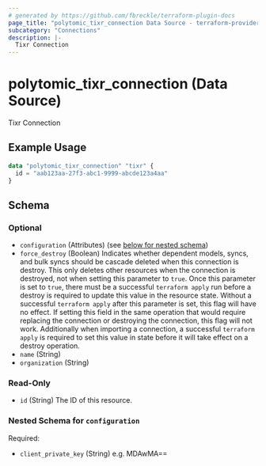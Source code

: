 ```yaml
---
# generated by https://github.com/fbreckle/terraform-plugin-docs
page_title: "polytomic_tixr_connection Data Source - terraform-provider-polytomic"
subcategory: "Connections"
description: |-
  Tixr Connection
---
```


# polytomic_tixr_connection (Data Source)

Tixr Connection

## Example Usage

```terraform
data "polytomic_tixr_connection" "tixr" {
  id = "aab123aa-27f3-abc1-9999-abcde123a4aa"
}
```

<!-- schema generated by tfplugindocs -->
## Schema

### Optional

- `configuration` (Attributes) (see [below for nested schema](#nestedatt--configuration))
- `force_destroy` (Boolean) Indicates whether dependent models, syncs, and bulk syncs should be cascade deleted when this connection is destroy. This only deletes other resources when the connection is destroyed, not when setting this parameter to `true`. Once this parameter is set to `true`, there must be a successful `terraform apply` run before a destroy is required to update this value in the resource state. Without a successful `terraform apply` after this parameter is set, this flag will have no effect. If setting this field in the same operation that would require replacing the connection or destroying the connection, this flag will not work. Additionally when importing a connection, a successful `terraform apply` is required to set this value in state before it will take effect on a destroy operation.
- `name` (String)
- `organization` (String)

### Read-Only

- `id` (String) The ID of this resource.

<a id="nestedatt--configuration"></a>
### Nested Schema for `configuration`

Required:

- `client_private_key` (String) e.g. MDAwMA==


